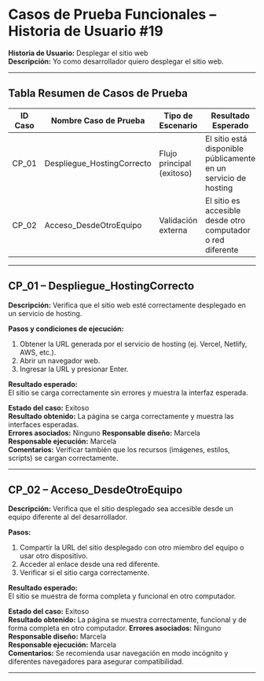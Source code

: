# Casos de Prueba Funcionales – Historia de Usuario #19

**Historia de Usuario:** Desplegar el sitio web  
**Descripción:** Yo como desarrollador quiero desplegar el sitio web.

---

## Tabla Resumen de Casos de Prueba

| ID Caso | Nombre Caso de Prueba     | Tipo de Escenario       | Resultado Esperado                                                  | Estado    |
|---------|----------------------------|--------------------------|------------------------------------------------------------------------|-----------|
| CP_01   | Despliegue_HostingCorrecto | Flujo principal (exitoso)| El sitio está disponible públicamente en un servicio de hosting       | Exitoso |
| CP_02   | Acceso_DesdeOtroEquipo     | Validación externa       | El sitio es accesible desde otro computador o red diferente           | Exitoso |

---

## CP_01 – Despliegue_HostingCorrecto

**Descripción:** Verifica que el sitio web esté correctamente desplegado en un servicio de hosting.

**Pasos y condiciones de ejecución:**
1. Obtener la URL generada por el servicio de hosting (ej. Vercel, Netlify, AWS, etc.).
2. Abrir un navegador web.
3. Ingresar la URL y presionar Enter.

**Resultado esperado:**  
El sitio se carga correctamente sin errores y muestra la interfaz esperada.

**Estado del caso:** Exitoso  
**Resultado obtenido:** La página se carga correctamente y muestra las interfaces esperadas.  
**Errores asociados:** Ninguno 
**Responsable diseño:** Marcela  
**Responsable ejecución:** Marcela  
**Comentarios:** Verificar también que los recursos (imágenes, estilos, scripts) se cargan correctamente.

---

## CP_02 – Acceso_DesdeOtroEquipo

**Descripción:** Verifica que el sitio desplegado sea accesible desde un equipo diferente al del desarrollador.

**Pasos:**
1. Compartir la URL del sitio desplegado con otro miembro del equipo o usar otro dispositivo.
2. Acceder al enlace desde una red diferente.
3. Verificar si el sitio carga correctamente.

**Resultado esperado:**  
El sitio se muestra de forma completa y funcional en otro computador.

**Estado del caso:** Exitoso  
**Resultado obtenido:** La página se muestra correctamente, funcional y de forma completa en otro computador. 
**Errores asociados:** Ninguno  
**Responsable diseño:** Marcela  
**Responsable ejecución:** Marcela  
**Comentarios:** Se recomienda usar navegación en modo incógnito y diferentes navegadores para asegurar compatibilidad.

---
